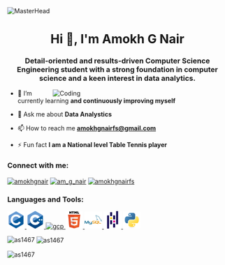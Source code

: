 <div class="image-container">
    <img src="https://user-images.githubusercontent.com/74038190/221352987-68da234d-4d62-4e9d-9d7f-098dc657c2dc.gif" alt="MasterHead">
</div>

<h1 align="center"></h1>
<h1 align="center">Hi 👋, I'm Amokh G Nair</h1>
<h3 align="center">Detail-oriented and results-driven Computer Science Engineering student with a strong foundation in computer science and a keen interest in data analytics.</h3>
<img align="right" alt="Coding" width="400" src="https://media0.giphy.com/media/v1.Y2lkPTc5MGI3NjExdHFkbTB4d29jeDRnbXN3dHBqcjdpeXd3NnA1YW1xemd2MTR6Ym0xMyZlcD12MV9pbnRlcm5hbF9naWZfYnlfaWQmY3Q9Zw/l378c04F2fjeZ7vH2/giphy.webp">

- 🌱 I’m currently learning **and continuously improving myself**

- 💬 Ask me about **Data Analystics**

- 📫 How to reach me **amokhgnairfs@gmail.com**

- ⚡ Fun fact **I am a National level Table Tennis player**

<h3 align="left">Connect with me:</h3>
<p align="left">
<a href="https://linkedin.com/in/amokhgnair" target="blank"><img align="center" src="https://raw.githubusercontent.com/rahuldkjain/github-profile-readme-generator/master/src/images/icons/Social/linked-in-alt.svg" alt="amokhgnair" height="30" width="40" /></a>
<a href="https://instagram.com/am_g_nair" target="blank"><img align="center" src="https://raw.githubusercontent.com/rahuldkjain/github-profile-readme-generator/master/src/images/icons/Social/instagram.svg" alt="am_g_nair" height="30" width="40" /></a>
<a href="https://auth.geeksforgeeks.org/user/amokhgnairfs" target="blank"><img align="center" src="https://raw.githubusercontent.com/rahuldkjain/github-profile-readme-generator/master/src/images/icons/Social/geeks-for-geeks.svg" alt="amokhgnairfs" height="30" width="40" /></a>
</p>

<h3 align="left">Languages and Tools:</h3>
<p align="left"> <a href="https://www.cprogramming.com/" target="_blank" rel="noreferrer"> <img src="https://raw.githubusercontent.com/devicons/devicon/master/icons/c/c-original.svg" alt="c" width="40" height="40"/> </a> <a href="https://www.w3schools.com/cpp/" target="_blank" rel="noreferrer"> <img src="https://raw.githubusercontent.com/devicons/devicon/master/icons/cplusplus/cplusplus-original.svg" alt="cplusplus" width="40" height="40"/> </a> <a href="https://cloud.google.com" target="_blank" rel="noreferrer"> <img src="https://www.vectorlogo.zone/logos/google_cloud/google_cloud-icon.svg" alt="gcp" width="40" height="40"/> </a> <a href="https://www.w3.org/html/" target="_blank" rel="noreferrer"> <img src="https://raw.githubusercontent.com/devicons/devicon/master/icons/html5/html5-original-wordmark.svg" alt="html5" width="40" height="40"/> </a> <a href="https://www.mysql.com/" target="_blank" rel="noreferrer"> <img src="https://raw.githubusercontent.com/devicons/devicon/master/icons/mysql/mysql-original-wordmark.svg" alt="mysql" width="40" height="40"/> </a> <a href="https://pandas.pydata.org/" target="_blank" rel="noreferrer"> <img src="https://raw.githubusercontent.com/devicons/devicon/2ae2a900d2f041da66e950e4d48052658d850630/icons/pandas/pandas-original.svg" alt="pandas" width="40" height="40"/> </a> <a href="https://www.python.org" target="_blank" rel="noreferrer"> <img src="https://raw.githubusercontent.com/devicons/devicon/master/icons/python/python-original.svg" alt="python" width="40" height="40"/> </a> </p>

<p><img align="left" src="https://github-readme-stats.vercel.app/api/top-langs?username=as1467&show_icons=true&locale=en&layout=compact" alt="as1467" /></p>

<p>&nbsp;<img align="center" src="https://github-readme-stats.vercel.app/api?username=as1467&show_icons=true&locale=en" alt="as1467" /></p>

<p><img align="center" src="https://github-readme-streak-stats.herokuapp.com/?user=as1467&" alt="as1467" /></p>
